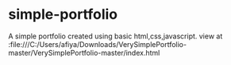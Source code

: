 # simple-portfolio
A simple portfolio created using basic html,css,javascript.
view at :file:///C:/Users/afiya/Downloads/VerySimplePortfolio-master/VerySimplePortfolio-master/index.html
